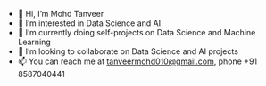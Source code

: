 - 👋 Hi, I’m Mohd Tanveer
- 👀 I’m interested in Data Science and AI
- 🌱 I’m currently doing self-projects on Data Science and Machine Learning
- 💞️ I’m looking to collaborate on Data Science and AI projects
- 📫 You can reach me at tanveermohd010@gmail.com, phone +91 8587040441

<!---
tanveermohd/tanveermohd is a ✨ special ✨ repository because its `README.md` (this file) appears on your GitHub profile.
You can click the Preview link to take a look at your changes.
--->
